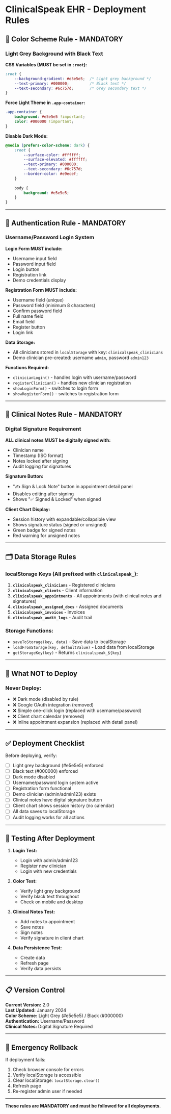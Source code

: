 # ClinicalSpeak EHR - Deployment Rules

## 🎨 **Color Scheme Rule - MANDATORY**

### **Light Grey Background with Black Text**

**CSS Variables (MUST be set in `:root`):**
```css
:root {
    --background-gradient: #e5e5e5;  /* Light grey background */
    --text-primary: #000000;         /* Black text */
    --text-secondary: #6c757d;       /* Grey secondary text */
}
```

**Force Light Theme in `.app-container`:**
```css
.app-container { 
    background: #e5e5e5 !important;
    color: #000000 !important;
}
```

**Disable Dark Mode:**
```css
@media (prefers-color-scheme: dark) {
    :root {
        --surface-color: #ffffff;
        --surface-elevated: #ffffff;
        --text-primary: #000000;
        --text-secondary: #6c757d;
        --border-color: #e9ecef;
    }
    
    body {
        background: #e5e5e5;
    }
}
```

---

## 🔐 **Authentication Rule - MANDATORY**

### **Username/Password Login System**

**Login Form MUST include:**
- Username input field
- Password input field
- Login button
- Registration link
- Demo credentials display

**Registration Form MUST include:**
- Username field (unique)
- Password field (minimum 8 characters)
- Confirm password field
- Full name field
- Email field
- Register button
- Login link

**Data Storage:**
- All clinicians stored in `localStorage` with key: `clinicalspeak_clinicians`
- Demo clinician pre-created: username `admin`, password `admin123`

**Functions Required:**
- `clinicianLogin()` - handles login with username/password
- `registerClinician()` - handles new clinician registration
- `showLoginForm()` - switches to login form
- `showRegisterForm()` - switches to registration form

---

## 📝 **Clinical Notes Rule - MANDATORY**

### **Digital Signature Requirement**

**ALL clinical notes MUST be digitally signed with:**
- Clinician name
- Timestamp (ISO format)
- Notes locked after signing
- Audit logging for signatures

**Signature Button:**
- "✍️ Sign & Lock Note" button in appointment detail panel
- Disables editing after signing
- Shows "✅ Signed & Locked" when signed

**Client Chart Display:**
- Session history with expandable/collapsible view
- Shows signature status (signed or unsigned)
- Green badge for signed notes
- Red warning for unsigned notes

---

## 🗂️ **Data Storage Rules**

### **localStorage Keys (All prefixed with `clinicalspeak_`):**

1. **`clinicalspeak_clinicians`** - Registered clinicians
2. **`clinicalspeak_clients`** - Client information
3. **`clinicalspeak_appointments`** - All appointments (with clinical notes and signatures)
4. **`clinicalspeak_assigned_docs`** - Assigned documents
5. **`clinicalspeak_invoices`** - Invoices
6. **`clinicalspeak_audit_logs`** - Audit trail

### **Storage Functions:**
- `saveToStorage(key, data)` - Save data to localStorage
- `loadFromStorage(key, defaultValue)` - Load data from localStorage
- `getStorageKey(key)` - Returns `clinicalspeak_${key}`

---

## 🚫 **What NOT to Deploy**

### **Never Deploy:**
- ❌ Dark mode (disabled by rule)
- ❌ Google OAuth integration (removed)
- ❌ Simple one-click login (replaced with username/password)
- ❌ Client chart calendar (removed)
- ❌ Inline appointment expansion (replaced with detail panel)

---

## ✅ **Deployment Checklist**

Before deploying, verify:
- [ ] Light grey background (#e5e5e5) enforced
- [ ] Black text (#000000) enforced
- [ ] Dark mode disabled
- [ ] Username/password login system active
- [ ] Registration form functional
- [ ] Demo clinician (admin/admin123) exists
- [ ] Clinical notes have digital signature button
- [ ] Client chart shows session history (no calendar)
- [ ] All data saves to localStorage
- [ ] Audit logging works for all actions

---

## 🔧 **Testing After Deployment**

1. **Login Test:**
   - Login with admin/admin123
   - Register new clinician
   - Login with new credentials

2. **Color Test:**
   - Verify light grey background
   - Verify black text throughout
   - Check on mobile and desktop

3. **Clinical Notes Test:**
   - Add notes to appointment
   - Save notes
   - Sign notes
   - Verify signature in client chart

4. **Data Persistence Test:**
   - Create data
   - Refresh page
   - Verify data persists

---

## 📋 **Version Control**

**Current Version:** 2.0  
**Last Updated:** January 2024  
**Color Scheme:** Light Grey (#e5e5e5) / Black (#000000)  
**Authentication:** Username/Password  
**Clinical Notes:** Digital Signature Required

---

## 🚨 **Emergency Rollback**

If deployment fails:
1. Check browser console for errors
2. Verify localStorage is accessible
3. Clear localStorage: `localStorage.clear()`
4. Refresh page
5. Re-register admin user if needed

---

**These rules are MANDATORY and must be followed for all deployments.**
